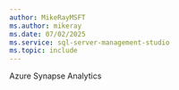 ```yaml
---
author: MikeRayMSFT
ms.author: mikeray
ms.date: 07/02/2025
ms.service: sql-server-management-studio
ms.topic: include
---
```

Azure Synapse Analytics
